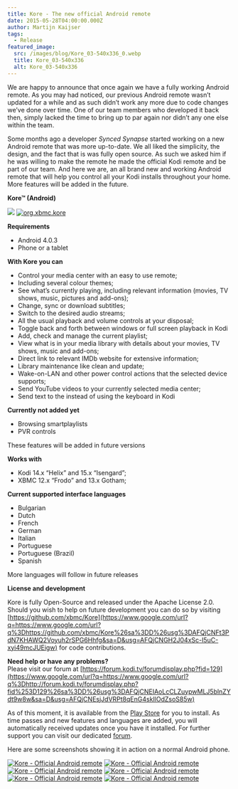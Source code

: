 ```yaml
---
title: Kore - The new official Android remote
date: 2015-05-28T04:00:00.000Z
author: Martijn Kaijser
tags:
  - Release
featured_image:
  src: /images/blog/Kore_03-540x336_0.webp
  title: Kore_03-540x336
  alt: Kore_03-540x336
---
```


We are happy to announce that once again we have a fully working Android remote. As you may had noticed, our previous Android remote wasn’t updated for a while and as such didn’t work any more due to code changes we’ve done over time. One of our team members who developed it back then, simply lacked the time to bring up to par again nor didn’t any one else within the team.

Some months ago a developer _Synced Synapse_ started working on a new Android remote that was more up-to-date. We all liked the simplicity, the design, and the fact that is was fully open source. As such we asked him if he was willing to make the remote he made the official Kodi remote and be part of our team. And here we are, an all brand new and working Android remote that will help you control all your Kodi installs throughout your home. More features will be added in the future.

**Kore™ (Android)**

[![](https://developer.android.com/images/brand/en_generic_rgb_wo_45.png)](https://play.google.com/store/apps/details?id=org.xbmc.kore)
[![org.xbmc.kore](/images/blog/org.xbmc_.kore_.webp)](https://play.google.com/store/apps/details?id=org.xbmc.kore)

**Requirements**

- Android 4.0.3
- Phone or a tablet

**With Kore you can**

- Control your media center with an easy to use remote;
- Including several colour themes;
- See what’s currently playing, including relevant information (movies, TV shows, music, pictures and add-ons);
- Change, sync or download subtitles;
- Switch to the desired audio streams;
- All the usual playback and volume controls at your disposal;
- Toggle back and forth between windows or full screen playback in Kodi
- Add, check and manage the current playlist;
- View what is in your media library with details about your movies, TV shows, music and add-ons;
- Direct link to relevant IMDb website for extensive information;
- Library maintenance like clean and update;
- Wake-on-LAN and other power control actions that the selected device supports;
- Send YouTube videos to your currently selected media center;
- Send text to the instead of using the keyboard in Kodi

**Currently not added yet**

- Browsing smartplaylists
- PVR controls

These features will be added in future versions

**Works with**

- Kodi 14.x “Helix” and 15.x “Isengard”;
- XBMC 12.x “Frodo” and 13.x Gotham;

**Current supported interface languages**

- Bulgarian
- Dutch
- French
- German
- Italian
- Portuguese
- Portuguese (Brazil)
- Spanish

More languages will follow in future releases

**License and development**  

Kore is fully Open-Source and released under the Apache License 2.0. Should you wish to help on future development you can do so by visiting [https://github.com/xbmc/Kore](https://www.google.com/url?q=https://www.google.com/url?q%3Dhttps://github.com/xbmc/Kore%26sa%3DD%26usg%3DAFQjCNFt3PdN7KHAWQ2Voyuh2rSPG6Hhfg&sa=D&usg=AFQjCNGH2J04xSc-I5uC-xyi49mcJUEigw) for code contributions.

**Need help or have any problems?**  
Please visit our forum at [https://forum.kodi.tv/forumdisplay.php?fid=129](https://www.google.com/url?q=https://www.google.com/url?q%3Dhttp://forum.kodi.tv/forumdisplay.php?fid%253D129%26sa%3DD%26usg%3DAFQjCNEIAoLcCLZuypwMLJ5blnZYdt9w8w&sa=D&usg=AFQjCNEsjJdVRPt8qEnG4skIlOdZsoS85w)

As of this moment, it is available from the [Play Store](https://play.google.com/store/apps/details?id=org.xbmc.kore) for you to install. As time passes and new features and languages are added, you will automatically received updates once you have it installed. For further support you can visit our dedicated [forum](https://forum.kodi.tv/forumdisplay.php?fid=129).

Here are some screenshots showing it in action on a normal Android phone.

[![Kore - Official Android remote](/images/blog/Kore_01-187x300.webp)](/images/blog/Kore_01.webp)
[![Kore - Official Android remote](/images/blog/Kore_02-180x300.webp)](/images/blog/Kore_02.webp) [![Kore - Official Android remote](/images/blog/Kore_03-180x300.webp)](/images/blog/Kore_03.webp)
[![Kore - Official Android remote](/images/blog/Kore_04-180x300.webp)](/images/blog/Kore_04.webp)
[![Kore - Official Android remote](/images/blog/Kore_05-180x300.webp)](/images/blog/Kore_05.webp)
[![Kore - Official Android remote](/images/blog/Kore_06-180x300.webp)](/images/blog/Kore_06.webp)
